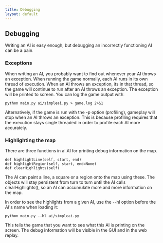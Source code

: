 ```yaml
---
title: Debugging
layout: default
---
```


## Debugging

Writing an AI is easy enough, but debugging an incorrectly functioning AI can
be a pain.

### Exceptions

When writing an AI, you probably want to find out whenever your AI throws an
exception. When running the game normally, each AI runs in its own thread of
execution. When an AI throws an exception, its in that thread, so the game
will continue to run after an AI throws an exception. The exception will be
printed to screen. You can log the game output with:


    python main.py ai/simpleai.py > game.log 2>&1


Alternatively, if the game is run with the -p option (profiling), gameplay
will stop when an AI throws an exception. This is because profiling requires
that the execution stays single threaded in order to profile each AI more
accurately.

### Highlighting the map

There are three functions in ai.AI for printing debug information on the map.



    def highlightLine(self, start, end)
    def highlightRegion(self, start, end=None)
    def clearHighlights(self)


The AI can paint a line, a square or a region onto the map using these. The
objects will stay persistent from turn to turn until the AI calls
clearHighlights(), so an AI can accumulate more and more information on the
map.

In order to see the highlights from a given AI, use the --hl option before the
AI's name when loading it:



    python main.py --hl ai/simpleai.py


This tells the game that you want to see what this AI is printing on the
screen. The debug information will be visible in the GUI and in the web
replay.

